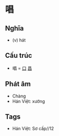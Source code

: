 # 唱

## Nghĩa

* (v) hát

## Cấu trúc
* 唱 = [口](口.md) [昌](昌.md)

## Phát âm

* Chàng
* Hán Việt: xướng

## Tags
* Hán Việt: Sơ cấp//12

<script>window.HANZI_FIELD='唱';</script>
